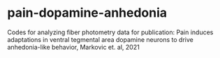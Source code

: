 # pain-dopamine-anhedonia
Codes for analyzing fiber photometry data for publication: Pain induces adaptations in ventral tegmental area dopamine neurons to drive anhedonia-like behavior, Markovic et. al, 2021

